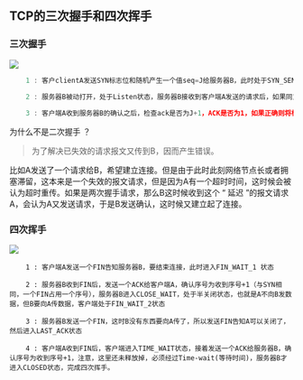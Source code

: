 ## TCP的三次握手和四次挥手
### 三次握手
<img src="http://blog.chinaunix.net/attachment/201304/8/22312037_1365405910EROI.png">

```javascript
    1 : 客户clientA发送SYN标志位和随机产生一个值seq=J给服务器B，此时处于SYN_SEND状态

    2 : 服务器B被动打开，处于Listen状态，服务器B接收到客户端A发送的请求后，如果同意请求连接，发送SYN标志位 和 ACK=J+1，随机产生一个值seq=K，此时进入到SYN_RCVD状态
    
    3 : 客户端A收到服务器B的确认之后，检查ack是否为J+1，ACK是否为1，如果正确则将标志位ACK置为1，ack=K+1，如果正确则将标志位ACK置为1，ack=K+1，并将该数据包发送给服务器B，此时进入established状态，服务器B检查ack是否为K+1，ACK是否为1，如果正确则连接建立成功，此时进入established状态
```
为什么不是二次握手 ？
> 为了解决已失效的请求报文又传到B，因而产生错误。

比如A发送了一个请求给B，希望建立连接。但是由于此时此刻网络节点长或者拥塞滞留，这本来是一个失效的报文请求，但是因为A有一个超时时间，这时候会被认为超时重传。如果是两次握手请求，那么B这时候收到这个 “ 延迟 ”的报文请求A，会认为A又发送请求，于是B发送确认，这时候又建立起了连接。

### 四次挥手
<img src="http://blog.chinaunix.net/attachment/201304/9/22312037_1365503104wDR0.png">

```javscript
    1 : 客户端A发送一个FIN告知服务器B，要结束连接，此时进入FIN_WAIT_1 状态

    2 : 服务器B收到FIN后，发送一个ACK给客户端A，确认序号为收到序号+1（与SYN相同，一个FIN占用一个序号），服务器B进入CLOSE_WAIT，处于半关闭状态，也就是A不向B发数据，但B要向A传数据，客户端处于FIN_WAIT_2状态

    3 : 服务器B发送一个FIN，这时B没有东西要向A传了，所以发送FIN告知A可以关闭了，然后进入LAST_ACK状态

    4 : 客户端A收到FIN后，客户端进入TIME_WAIT状态，接着发送一个ACK给服务器B，确认序号为收到序号+1，注意，这里还未释放掉，必须经过Time-wait(等待时间)，服务器B才进入CLOSED状态，完成四次挥手。
```
